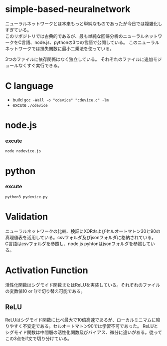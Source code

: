 # simple-based-neuralnetwork
ニューラルネットワークとは本来もっと単純なものであったが今日では複雑化しすぎている。  
このリポジトリでは古典的であるが、最も単純な回帰分析のニューラルネットワークをC言語、node.js、pythonの3つの言語で公開している。
このニューラルネットワークでは損失関数に最小二乗法を使っている。

3つのファイルに依存関係はなく独立している。
それぞれのファイルに追加モジュールなくすぐ実行できる。

# C language  
* build
`gcc -Wall -o "cdevice" "cdevice.c" -lm`
* excute
`./cdevice`
  
# node.js
### excute
`node nodevice.js`

# python
### excute
`python3 pydevice.py`


# Validation
ニューラルネットワークの比較、検証にXORおよびセルオートマトン30と90の真理値表を活用している。csvフォルダ及びjsonフォルダに格納されている。  
C言語はcsvフォルダを参照し、node.js pyhtonはjsonフォルダを参照している。

# Activation Function
活性化関数はシグモイド関数またはReLUを実装している。それぞれのファイルの変数値(0 or 1)で切り替え可能である。

## ReLU
ReLUはシグモイド関数に比べ最大で10倍高速であるが、ローカルミニマムに陥りやすく不安定である。セルオートマトン90では学習不可であった。
ReLUとシグモイド関数は中間層の活性化関数及びバイアス、微分に違いがある。従ってこの3点をif文で切り分けている。
